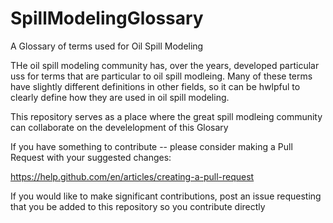 # SpillModelingGlossary
A Glossary of terms used for Oil Spill Modeling

THe oil spill modeling community has, over the years, developed particular uss for terms that are particular to oil spill modleing. Many of these terms have slightly different definitions in other fields, so it can be hwlpful to clearly define how they are used in oil spill modeling.

This repository serves as a place where the great spill modleing community can collaborate on the develelopment of this Glosary

If you have something to contribute -- please consider making a Pull Request with your suggested changes:

https://help.github.com/en/articles/creating-a-pull-request

If you would like to make significant contributions, post an issue requesting that you be added to this repository so you contribute directly


